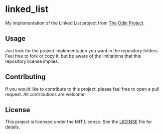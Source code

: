 # linked_list

My implementation of the Linked List project from [The Odin Project](https://www.theodinproject.com).

## Usage

Just look for the project implementation you want in the repository folders. Feel free to fork or copy it, but be aware of the limitations that this repository license implies.

## Contributing

If you would like to contribute to this project, please feel free to open a pull request. All contributions are welcome!

## License

This project is licensed under the MIT License. See the [LICENSE](https://github.com/olooeez/ruby-exercises/blob/main/LICENSE) file for details.

